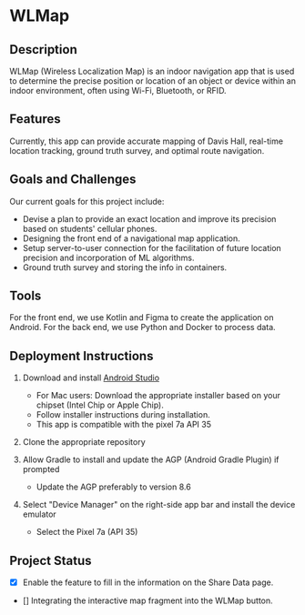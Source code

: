 # WLMap

## Description
WLMap (Wireless Localization Map) is an indoor navigation app that is used to determine the precise position or location of an object or device within an indoor environment, often using Wi-Fi, Bluetooth, or RFID. 

## Features
Currently, this app can provide accurate mapping of Davis Hall, real-time location tracking, ground truth survey, and optimal route navigation.

## Goals and Challenges
Our current goals for this project include:
- Devise a plan to provide an exact location and improve its precision based on students' cellular phones.
- Designing the front end of a navigational map application.
- Setup server-to-user connection for the facilitation of future location precision and incorporation of ML algorithms.
- Ground truth survey and storing the info in containers.

## Tools
For the front end, we use Kotlin and Figma to create the application on Android. For the back end, we use Python and Docker to process data. 

## Deployment Instructions
1. Download and install [Android Studio](https://developer.android.com/studio)
   - For Mac users: Download the appropriate installer based on your chipset (Intel Chip or Apple Chip).
   - Follow installer instructions during installation.
   - This app is compatible with the pixel 7a API 35

2. Clone the appropriate repository

3. Allow Gradle to install and update the AGP (Android Gradle Plugin) if prompted
   - Update the AGP preferably to version 8.6

4. Select "Device Manager" on the right-side app bar and install the device emulator
   - Select the Pixel 7a (API 35)

## Project Status
- [X] Enable the feature to fill in the information on the Share Data page.
- [] Integrating the interactive map fragment into the WLMap button.
